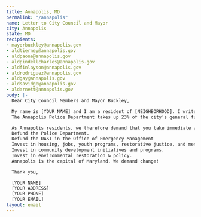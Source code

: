 ```yaml
---
title: Annapolis, MD
permalink: "/annapolis"
name: Letter to City Council and Mayor
city: Annapolis
state: MD
recipients:
- mayorbuckley@annapolis.gov
- aldtierney@annapolis.gov
- aldpaone@annapolis.gov
- aldpindellcharles@annapolis.gov
- aldfinlayson@annapolis.gov
- aldrodriguez@annapolis.gov
- aldgay@annapolis.gov
- aldsavidge@annapolis.gov
- aldarnett@annapolis.gov
body: |-
  Dear City Council Members and Mayor Buckley,

  My name is [YOUR NAME] and I am a resident of [NEIGHBORHOOD]. I write this letter to urge you to defund not only the Annapolis Police Department, but the Office of Emergency Management as well. The UASI (Urban Area Security Initiative) falls under the Office of Emergency Management Department, and is a crucial aspect to be addressed in policy reform for the safety, justice & quality of life of our community.
  The Annapolis Police Department takes up 23% of the city's general fund leaving parks and recreation services, community enrichment, and environmental conservation/policy at 1.5%, 3.1% and 2.8% respectively. Beyond the general funding, the grants allocated to the Police Department and Office of Emergency Management take up 96% of the federal grant funds, 73% of state grant funds, and 100% of county grant funds. APD & OEM are taking away needed resources from essential city programs and services that can better the lives of our people! (Source: Annapolis Fiscal Year 2020 Adopted Annual Operating Budget) .

  As Annapolis residents, we therefore demand that you take immediate action to ensure the health, safety & wellness of our people.
  Defund the Police Department.
  Defund the UASI in the Office of Emergency Management
  Invest in housing, jobs, youth programs, restorative justice, and mental health workers to keep the community safe.
  Invest in community development initiatives and programs.
  Invest in environmental restoration & policy.
  Annapolis is the capital of Maryland. We demand change!

  Thank you,

  [YOUR NAME]
  [YOUR ADDRESS]
  [YOUR PHONE]
  [YOUR EMAIL]
layout: email
---
```


